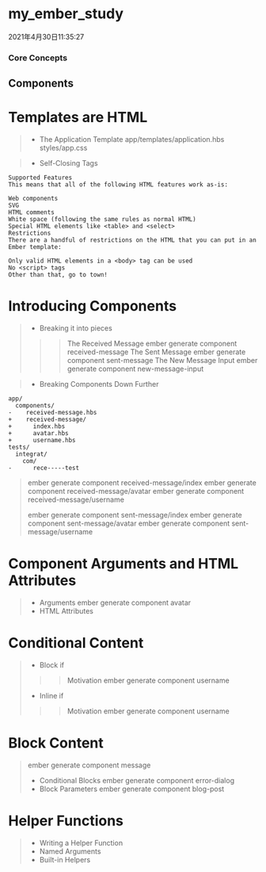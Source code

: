 # my_ember_study
2021年4月30日11:35:27
### Core Concepts
## Components
# Templates are HTML
> + The Application Template
> app/templates/application.hbs   styles/app.css

> + Self-Closing Tags
```
Supported Features
This means that all of the following HTML features work as-is:

Web components
SVG
HTML comments
White space (following the same rules as normal HTML)
Special HTML elements like <table> and <select>
Restrictions
There are a handful of restrictions on the HTML that you can put in an Ember template:

Only valid HTML elements in a <body> tag can be used
No <script> tags
Other than that, go to town!
```

# Introducing Components
> + Breaking it into pieces
>>> The Received Message
> ember generate component received-message
>>> The Sent Message
> ember generate component sent-message
>>> The New Message Input
> ember generate component new-message-input
>>> 

> + Breaking Components Down Further
```
app/
  components/
-    received-message.hbs
+    received-message/
+      index.hbs
+      avatar.hbs
+      username.hbs
tests/
  integrat/
    com/
-      rece-----test
```
> ember generate component received-message/index
> ember generate component received-message/avatar
> ember generate component received-message/username
>>>>
> ember generate component sent-message/index
> ember generate component sent-message/avatar
> ember generate component sent-message/username

# Component Arguments and HTML Attributes
> + Arguments
> ember generate component avatar
> + HTML Attributes

# Conditional Content
> + Block if
>>> Motivation
> ember generate component username
> + Inline if
>>> Motivation
> ember generate component username

# Block Content
> ember generate component message
> + Conditional Blocks
> ember generate component error-dialog
> + Block Parameters
> ember generate component blog-post

# Helper Functions
> + Writing a Helper Function
> + Named Arguments
> + Built-in Helpers
